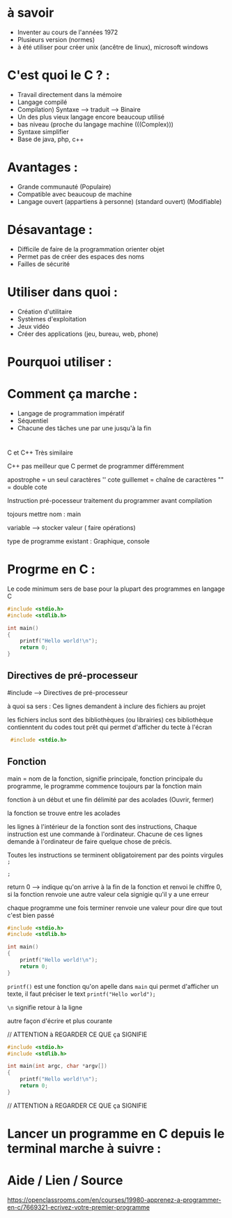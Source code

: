 # à savoir
  - Inventer au cours de l'années 1972
  - Plusieurs version (normes)
  - à été utiliser pour créer unix (ancêtre de linux), microsoft windows
  

# C'est quoi le C ? :
  - Travail directement dans la mémoire 
  - Langage compilé
  - Compilation) Syntaxe --> traduit --> Binaire
  - Un des plus vieux langage encore beaucoup utilisé
  - bas niveau (proche du langage machine (((Complex))) 
  - Syntaxe simplifier
  - Base de java, php, c++

# Avantages :
  - Grande communauté (Populaire)
  - Compatible avec beaucoup de machine
  - Langage ouvert (appartiens à personne) (standard ouvert) (Modifiable)

# Désavantage :
  - Difficile de faire de la programmation orienter objet
  - Permet pas de créer des espaces des noms
  - Failles de sécurité

# Utiliser dans quoi :
  - Création d'utilitaire
  - Systèmes d'exploitation
  - Jeux vidéo
  - Créer des applications (jeu, bureau, web, phone)

# Pourquoi utiliser :
# Comment ça marche : 
  - Langage de programmation impératif
  - Séquentiel
  - Chacune des tâches une par une jusqu'à la fin

#
#
#



C et C++ Très similaire

C++ pas meilleur que C permet de programmer différemment



apostrophe = un seul caractères '' cote
guillemet = chaîne de caractères "" = double cote

Instruction pré-pocesseur traitement du programmer avant compilation

tojours mettre nom : main

variable --> stocker valeur ( faire opérations)
  
type de programme existant : Graphique, console

# Progrme en C :

Le code minimum sers de base pour la plupart des programmes en langage C
```c
#include <stdio.h>
#include <stdlib.h>

int main()
{
    printf("Hello world!\n");
    return 0;
}
```

## Directives de pré-processeur

#include --> Directives de pré-processeur

à quoi sa sers : Ces lignes demandent à inclure des fichiers au projet

les fichiers inclus sont des bibliothèques (ou librairies)
ces bibliothèque contienntent du codes tout prêt qui permet d'afficher du tecte à l'écran

```c
 #include <stdio.h>
```

## Fonction

main = nom de la fonction, signifie principale, fonction principale du programme, le programme commence toujours par la fonction main

fonction à un début et une fin délimité par des acolades (Ouvrir, fermer)

la fonction se trouve entre les acolades

les lignes à l'intérieur de la fonction sont des instructions, Chaque instruction est une commande à l'ordinateur. Chacune de ces lignes demande à l'ordinateur de faire quelque chose de précis.

Toutes les instructions se terminent obligatoirement par des points virgules ```;```

    ;



return 0 --> indique qu'on arrive à la fin de la fonction et renvoi le chiffre 0, si la fonction renvoie une autre valeur cela signigie qu'il y a une erreur

chaque programme une fois terminer renvoie une valeur pour dire que tout c'est bien passé

```c
#include <stdio.h>
#include <stdlib.h>

int main()
{
    printf("Hello world!\n");
    return 0;
}
```

```printf()``` est une fonction qu'on apelle dans ```main``` qui permet d'afficher un texte, il faut préciser le text ```printf("Hello world");```

```\n``` signifie retour à la ligne



autre façon d'écrire et plus courante

// ATTENTION à REGARDER CE QUE ça SIGNIFIE
```c
#include <stdio.h>
#include <stdlib.h>

int main(int argc, char *argv[])
{
    printf("Hello world!\n");
    return 0;
}
```
// ATTENTION à REGARDER CE QUE ça SIGNIFIE


# Lancer un programme en C depuis le terminal marche à suivre :

# Aide / Lien / Source

https://openclassrooms.com/en/courses/19980-apprenez-a-programmer-en-c/7669321-ecrivez-votre-premier-programme